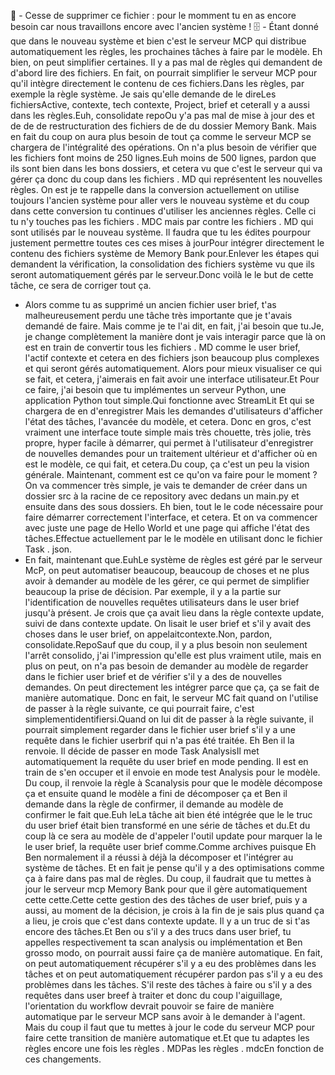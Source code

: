 📌 - Cesse de supprimer ce fichier : pour le momment tu en as encore besoin car nous travaillons encore avec l'ancien système !
🗄️ - Étant donné que dans le nouveau système et bien c'est le serveur MCP qui distribue automatiquement les règles, les prochaines tâches à faire par le modèle. Eh bien, on peut simplifier certaines. Il y a pas mal de règles qui demandent de d'abord lire des fichiers. En fait, on pourrait simplifier le serveur MCP pour qu'il intègre directement le contenu de ces fichiers.Dans les règles, par exemple la règle système. Je sais qu'elle demande de le direLes fichiersActive, contexte, tech contexte, Project, brief et ceteraIl y a aussi dans les règles.Euh, consolidate repoOu y'a pas mal de mise à jour des et de de de restructuration des fichiers de de du dossier Memory Bank. Mais en fait du coup on aura plus besoin de tout ça comme le serveur MCP se chargera de l'intégralité des opérations. On n'a plus besoin de vérifier que les fichiers font moins de 250 lignes.Euh moins de 500 lignes, pardon que ils sont bien dans les bons dossiers, et cetera vu que c'est le serveur qui va gérer ça donc du coup dans les fichiers . MD qui représentent les nouvelles règles. On est je te rappelle dans la conversion actuellement on utilise toujours l'ancien système pour aller vers le nouveau système et du coup dans cette conversion tu continues d'utiliser les anciennes règles. Celle ci tu n'y touches pas les fichiers . MDC mais par contre les fichiers . MD qui sont utilisés par le nouveau système. Il faudra que tu les édites pourpour justement permettre toutes ces ces mises à jourPour intégrer directement le contenu des fichiers système de Memory Bank pour.Enlever les étapes qui demandent la vérification, la consolidation des fichiers système vu que ils seront automatiquement gérés par le serveur.Donc voilà le le but de cette tâche, ce sera de corriger tout ça.
- Alors comme tu as supprimé un ancien fichier user brief, t'as malheureusement perdu une tâche très importante que je t'avais demandé de faire. Mais comme je te l'ai dit, en fait, j'ai besoin que tu.Je, je change complètement la manière dont je vais interagir parce que là on est en train de convertir tous les fichiers . MD comme le user brief, l'actif contexte et cetera en des fichiers json beaucoup plus complexes et qui seront gérés automatiquement. Alors pour mieux visualiser ce qui se fait, et cetera, j'aimerais en fait avoir une interface utilisateur.Et Pour ce faire, j'ai besoin que tu implémentes un serveur Python, une application Python tout simple.Qui fonctionne avec StreamLit Et qui se chargera de en d'enregistrer Mais les demandes d'utilisateurs d'afficher l'état des tâches, l'avancée du modèle, et cetera. Donc en gros, c'est vraiment une interface toute simple mais très chouette, très jolie, très propre, hyper facile à démarrer, qui permet à l'utilisateur d'enregistrer de nouvelles demandes pour un traitement ultérieur et d'afficher où en est le modèle, ce qui fait, et cetera.Du coup, ça c'est un peu la vision générale. Maintenant, comment est ce qu'on va faire pour le moment ? On va commencer très simple, je vais te demander de créer dans un dossier src à la racine de ce repository avec dedans un main.py et ensuite dans des sous dossiers. Eh bien, tout le le code nécessaire pour faire démarrer correctement l'interface, et cetera. Et on va commencer avec juste une page de Hello World et une page qui affiche l'état des tâches.Effectue actuellement par le le modèle en utilisant donc le fichier Task . json.
- En fait, maintenant que.EuhLe système de règles est géré par le serveur McP, on peut automatiser beaucoup, beaucoup de choses et ne plus avoir à demander au modèle de les gérer, ce qui permet de simplifier beaucoup la prise de décision. Par exemple, il y a la partie sur l'identification de nouvelles requêtes utilisateurs dans le user brief jusqu'à présent. Je crois que ça avait lieu dans la règle contexte update, suivi de dans contexte update. On lisait le user brief et s'il y avait des choses dans le user brief, on appelaitcontexte.Non, pardon, consolidate.RepoSauf que du coup, il y a plus besoin non seulement l'arrêt consolido, j'ai l'impression qu'elle est plus vraiment utile, mais en plus on peut, on n'a pas besoin de demander au modèle de regarder dans le fichier user brief et de vérifier s'il y a des de nouvelles demandes. On peut directement les intégrer parce que ça, ça se fait de manière automatique. Donc en fait, le serveur MC fait quand on l'utilise de passer à la règle suivante, ce qui pourrait faire, c'est simplementidentifiersi.Quand on lui dit de passer à la règle suivante, il pourrait simplement regarder dans le fichier user brief s'il y a une requête dans le fichier userbrif qui n'a pas été traitée. Eh Ben il la renvoie. Il décide de passer en mode Task AnalysisIl met automatiquement la requête du user brief en mode pending. Il est en train de s'en occuper et il envoie en mode test Analysis pour le modèle. Du coup, il renvoie la règle à Scanalysis pour que le modèle décompose ça et ensuite quand le modèle a fini de décomposer ça et Ben il demande dans la règle de confirmer, il demande au modèle de confirmer le fait que.Euh leLa tâche ait bien été intégrée que le le truc du user brief était bien transformé en une série de tâches et du.Et du coup là ce sera au modèle de d'appeler l'outil update pour marquer la le le user brief, la requête user brief comme.Comme archives puisque Eh Ben normalement il a réussi à déjà la décomposer et l'intégrer au système de tâches. Et en fait je pense qu'il y a des optimisations comme ça à faire dans pas mal de règles. Du coup, il faudrait que tu mettes à jour le serveur mcp Memory Bank pour que il gère automatiquement cette cette.Cette cette gestion des des tâches de user brief, puis y a aussi, au moment de la décision, je crois à la fin de je sais plus quand ça a lieu, je crois que c'est dans contexte update. Il y a un truc de si t'as encore des tâches.Et Ben ou s'il y a des trucs dans user brief, tu appelles respectivement ta scan analysis ou implémentation et Ben grosso modo, on pourrait aussi faire ça de manière automatique. En fait, on peut automatiquement récupérer s'il y a eu des problèmes dans les tâches et on peut automatiquement récupérer pardon pas s'il y a eu des problèmes dans les tâches. S'il reste des tâches à faire ou s'il y a des requêtes dans user breef à traiter et donc du coup l'aiguillage, l'orientation du workflow devrait pouvoir se faire de manière automatique par le serveur MCP sans avoir à le demander à l'agent. Mais du coup il faut que tu mettes à jour le code du serveur MCP pour faire cette transition de manière automatique et.Et que tu adaptes les règles encore une fois les règles . MDPas les règles . mdcEn fonction de ces changements.